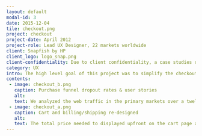 ```yaml
---
layout: default
modal-id: 3
date: 2015-12-04
tile: checkout.png
project: checkout
project-date: April 2012
project-role: Lead UX Designer, 22 markets worldwide
client: Snapfish by HP
client_logo: logo_snap.png
client-confidentiality: Due to client confidentiality, a case studies of this projects is only available on request.
category: UX
intro: The high level goal of this project was to simplify the checkout flow and improve reliability by decreasing errors. The design also needed to scale to meet different market requirements. 
contents:
 - image: checkout_b.png
   caption: Purchase funnel dropout rates & user stories
   alt:
   text: We analyzed the web traffic in the primary markets over a twelve month period, collected feedback from the customer service team and conducted usability testing. All of this allowed us to fully understand customers' pain points and where they were dropping off.
 - image: checkout_a.png
   caption: Cart and billing/shipping re-designed
   alt:
   text: The total price needed to displayed upfront on the cart page and not for the first time on the review page as it currently was. This meant any coupons or offers redeemed; shipping options selected or products removed needed to immediately be reflected in the total price.
---
```

